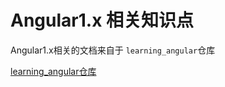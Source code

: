 # Angular1.x 相关知识点

Angular1.x相关的文档来自于 `learning_angular`仓库

[learning_angular仓库](https://github.com/hairui219/learning_angular)
